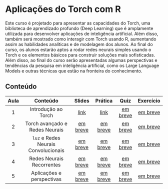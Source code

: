 
# Aplicações do Torch com R

Este curso é projetado para apresentar as capacidades do Torch, uma biblioteca de aprendizado profundo (Deep Learning) que é amplamente utilizada para desenvolver aplicações de inteligência artificial. Além disso, também será mostrado como interagir com Torch usando R, aumentando assim as habilidades analíticas e de modelagem dos alunos. Ao final do curso, os alunos estarão aptos a rodar redes neurais simples usando o Torch e os elementos básicos para construir soluções mais sofisticadas. Além disso, ao final do curso serão apresentadas algumas perspectivas e tendências da pesquisa em inteligência artificial, como os Large Language Models e outras técnicas que estão na fronteira do conhecimento.

## Conteúdo

<!-- tabela markdown com 6 colunas: aula, conteúdo, link do slide (pasta slides), link da pratica (pasta praticas), link do quiz (colocar um link de formulário google genérico) e exercício -->

| Aula | Conteúdo | Slides | Prática | Quiz | Exercício |
|:----:|:--------:|:------:|:-------:|:----:|:---------:|
| 1 | Introdução ao Torch | [link](slides/01-introducao.html) | [link](praticas/01-torch.R) | [em breve]( ) | [em breve]( ) |
| 2 | Torch avançado e Redes Neurais | [em breve]( ) | [em breve]( ) | [em breve]( ) | [em breve]( ) |
| 3 | `luz` e Redes Neurais Convolucionais | [em breve]( ) | [em breve]( ) | [em breve]( ) | [em breve]( ) |
| 4 | Redes Neurais Recorrentes | [em breve]( ) | [em breve]( ) | [em breve]( ) | [em breve]( ) |
| 5 | Aplicações e perspectivas | [em breve]( ) | [em breve]( ) | [em breve]( ) | [em breve]( ) |
